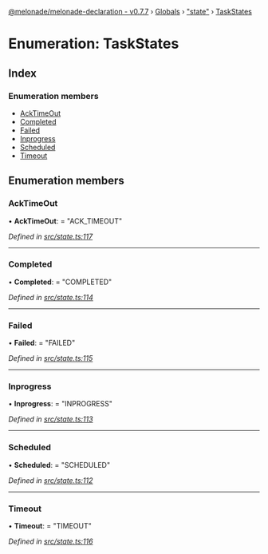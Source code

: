 [@melonade/melonade-declaration - v0.7.7](../README.md) › [Globals](../globals.md) › ["state"](../modules/_state_.md) › [TaskStates](_state_.taskstates.md)

# Enumeration: TaskStates

## Index

### Enumeration members

* [AckTimeOut](_state_.taskstates.md#acktimeout)
* [Completed](_state_.taskstates.md#completed)
* [Failed](_state_.taskstates.md#failed)
* [Inprogress](_state_.taskstates.md#inprogress)
* [Scheduled](_state_.taskstates.md#scheduled)
* [Timeout](_state_.taskstates.md#timeout)

## Enumeration members

###  AckTimeOut

• **AckTimeOut**: = "ACK_TIMEOUT"

*Defined in [src/state.ts:117](https://github.com/devit-tel/melonade-declaration/blob/7d6c74f/src/state.ts#L117)*

___

###  Completed

• **Completed**: = "COMPLETED"

*Defined in [src/state.ts:114](https://github.com/devit-tel/melonade-declaration/blob/7d6c74f/src/state.ts#L114)*

___

###  Failed

• **Failed**: = "FAILED"

*Defined in [src/state.ts:115](https://github.com/devit-tel/melonade-declaration/blob/7d6c74f/src/state.ts#L115)*

___

###  Inprogress

• **Inprogress**: = "INPROGRESS"

*Defined in [src/state.ts:113](https://github.com/devit-tel/melonade-declaration/blob/7d6c74f/src/state.ts#L113)*

___

###  Scheduled

• **Scheduled**: = "SCHEDULED"

*Defined in [src/state.ts:112](https://github.com/devit-tel/melonade-declaration/blob/7d6c74f/src/state.ts#L112)*

___

###  Timeout

• **Timeout**: = "TIMEOUT"

*Defined in [src/state.ts:116](https://github.com/devit-tel/melonade-declaration/blob/7d6c74f/src/state.ts#L116)*

